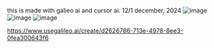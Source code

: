 this is made with galieo ai and cursor ai.
12/1 december, 2024
![image](https://github.com/user-attachments/assets/2030ec99-9300-4d5f-ae79-c38a2068ae73)
![image](https://github.com/user-attachments/assets/046f7b86-65fa-4fca-a39f-b989aca7695a)
![image](https://github.com/user-attachments/assets/9c068a92-ce03-401e-8e32-dfd1dc886626)

https://www.usegalileo.ai/create/d2626786-713e-4978-8ee3-0fea300643f6
